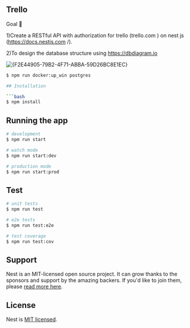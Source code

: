 ## Trello


Goal 🎯


1)Create a RESTful API with authorization for trello (trello.com ) on nest js (https://docs.nestjs.com /).


2)To design the database structure using https://dbdiagram.io

![{F2E44905-79B2-4F71-ABBA-59D26BC8E1EC}](https://github.com/user-attachments/assets/7c35c98c-cbfa-4d68-b20b-f9e8c5312925)


```bash
$ npm run docker:up_win postgres

## Installation

```bash
$ npm install
```

## Running the app

```bash
# development
$ npm run start

# watch mode
$ npm run start:dev

# production mode
$ npm run start:prod
```

## Test

```bash
# unit tests
$ npm run test

# e2e tests
$ npm run test:e2e

# test coverage
$ npm run test:cov
```

## Support

Nest is an MIT-licensed open source project. It can grow thanks to the sponsors and support by the amazing backers. If you'd like to join them, please [read more here](https://docs.nestjs.com/support).

## License

Nest is [MIT licensed](LICENSE).
